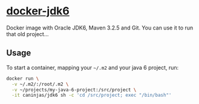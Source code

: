 # [docker-jdk6](https://registry.hub.docker.com/u/caninjas/jdk6/)

Docker image with Oracle JDK6, Maven 3.2.5 and Git. You can use it to
run that old project...

## Usage

To start a container, mapping your `~/.m2` and your java 6 project, run:

```bash
docker run \
  -v ~/.m2/:/root/.m2 \
  -v ~/projects/my-java-6-project:/src/project \
  -it caninjas/jdk6 sh -c 'cd /src/project; exec "/bin/bash"'
```
